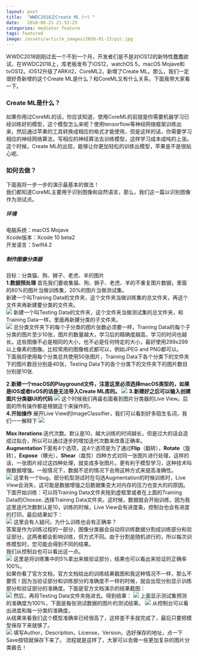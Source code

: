 ```yaml
---
layout: post
title:  "WWDC2018之Create ML（一）"
date:   2018-06-21 21:52:25
categories: mediator feature
tags: featured
image: /assets/article_images/2016-01-15/pic.jpg
---
```

WWDC2018刚刚过去一个不到一个月，开发者们是不是对iOS12的新特性蠢蠢欲试，在WWDC2018上，库老板发布了iOS12，watchOS 5，macOS Mojave和tvOS12。iOS12升级了ARKit2，CoreML2，新增了Create ML。那么，我们一定很好奇新增的这个Create ML是什么？和CoreML又有什么关系，下面我带大家看一下。
### **Create ML是什么？**
如果你用过CoreML的话，你应该知道，使用CoreML的前提是你需要机器学习已经训练好的模型，这个模型怎么来呢？使用tensorflow等神经网络框架训练出来，然后通过苹果的工具转换成相应的格式才能使用，但是这样的话，你需要学习相应的神经网络算法，写相应的神经算法去训练模型，这样学习成本成吨的上涨。这个时候，Create ML的出现，能够让你更加轻松的训练出模型，苹果是不是很贴心呢、
### **如何去做？**
下面我将一步一步的演示最基本的做法！  
我们都知道CoreML主要用于识别图像和自然语言，那么，我们这一篇以识别图像作为测试点。  
##### **环境**
电脑系统：macOS Mojave  
Xcode版本：Xcode 10 beta2  
开发语言：Swift4.2   
##### **制作图像分类器**
目标：分类猫、狗、狮子、老虎、羊的图片  
**1.数据预处理**
首先我们要收集猫、狗、狮子、老虎、羊的不重复图片数据，里面的80%的图片当做训练集，20%的图片当做测试集。  
新建一个叫Training Data的文件夹，这个文件夹当做训练集的总文件夹，再这个文件夹再新建要分类的文件夹。  
![](/assets/article_images/2018-06-21/pic13.png)
新建一个叫Testing Data的文件夹，这个文件夹当做测试集的总文件夹，和Training Data一样，里面再新建分类的子文件夹。  
![](/assets/article_images/2018-06-21/pic14.png)
总分类文件夹下的每个子分类的图片张数必须要一样，Training Data的每个子分类的图片至少10张，图片的数量越大，学习后的精确度越高，学习的时间也越长。这些图像不必是相同的大小，也不必是任何特定的大小，最好使用299x299以上像素的图像。比较常用的图像格式都可以，例如JPEG and PNG都可以。  
下面我将使用每个分类总共使用50张图片，Training Data下各个分类下的文件夹下的图片数目分别是40张，Testing Data下的各个分类下的文件夹下的图片数目分别是10张.

**2.新建一个macOS的Playground文件，注意这里必须选择macOS类型的，如果是iOS或者tvOS的话是无法导入Create ML库的。**
![](/assets/article_images/2018-06-21/pic1.png)
**3.新建好之后可以输入创建图片分类器UI的代码**
![](/assets/article_images/2018-06-21/pic2.png)
这个时候我们再最右面看到图片分类器的Live View。后面的所有操作都是根据这个来操作的。  
**4.开始操作**
展开Live View的ImageClassifier，我们可以看到好多陌生名词，我们一一解释下
![](/assets/article_images/2018-06-21/pic5.png)

**Max iterations**:迭代次数。默认是10，越大训练的时间越长，但是过大的话会造成过拟合，所以可以通过逐步的增加迭代次数来改善正确率。   
**Augmentation**下面有4个选项，这4个选项是为了通过**Flip**（翻转），**Rotate**（旋转），**Expose**（曝光），**Shear**（裁剪）四种方式对同一张图片进行处理，这样的话，一张图片经过这四种处理，就变成多张图片。更有利于模型学习，这种技术叫做数据增强。一般情况下，数据不足的情况下会用这种方式来提高准确性。  
![](/assets/article_images/2018-06-21/pic6.png)
这里有一个bug，部分机型测试时在勾选Augmentation的时候训练时，Live View会消失，这可能是数据增强之后数据集变大对内存的压力也变大的的原因。
下面开始训练：可以将Training Data文件夹拖到虚框里或者在上面的Training Data的Choose..选择Training Data文件夹。这时候，数据就会开始训练，因为我这里迭代次数默认是10，训练的时候，Live View会有进度条，控制台也会有进度的打印。最后结果如下：  
![](/assets/article_images/2018-06-21/pic7.png)
这里会有人疑问，为什么训练也会有正确率？  
答案是作为训练过程的一部分，图像分类器会自动将训练数据分割成训练部分和验证部分，这两者都会影响训练，但方式不同。由于分割是随机进行的，所以每次训练模型时，您可能会得到不同的结果。  
我们从控制台也可以看出这一点。  
![](/assets/article_images/2018-06-21/pic10.png)
这里是将训练集中的5%拿出来做验证部分，结果也可以看出来验证的正确率100%。  
如果你看了官方文档，官方文档给出的训练结果截图和我这种情况不一样，那么不要慌！因为当验证部分和训练部分的准确度不一样的时候，就会出现分别显示训练部分和验证部分的准确度。下面是官方文档演示的结果截图：  
![](/assets/article_images/2018-06-21/pic15.png)
然后，再将Testing Data文件夹拖进去。得到结果：
![](/assets/article_images/2018-06-21/pic8.png)
上面显示测试集预测的准确度为100%，下面是每张测试数据的图片的测试结果。
![](/assets/article_images/2018-06-21/pic11.png)
从控制台可以看出进度和每一分类的准确度。  
从结果来看我们这个模型准确率已经很高了，这样差不多就完成了，最后只要把模型保存下来就够了。  
![](/assets/article_images/2018-06-21/pic9.png)
填写Author，Description，License，Version，选好保存的地址，点一下Save按钮就保存下来了。
流程就是这样了，大家可以去做一些更加复杂的图片分类器去！






